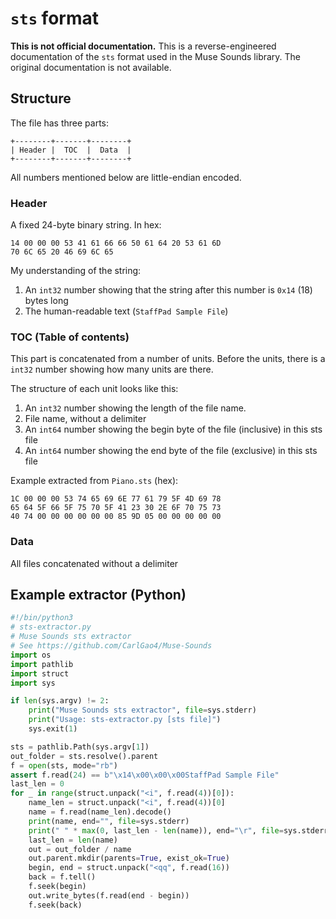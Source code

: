 # `sts` format

**This is not official documentation.** This is a reverse-engineered documentation of the `sts` format used in the Muse Sounds library. The original documentation is not available.

## Structure

The file has three parts:

```
+--------+-------+--------+
| Header |  TOC  |  Data  |
+--------+-------+--------+
```

All numbers mentioned below are little-endian encoded.

### Header

A fixed 24-byte binary string. In hex:

```
14 00 00 00 53 41 61 66 66 50 61 64 20 53 61 6D
70 6C 65 20 46 69 6C 65
```

My understanding of the string:

1. An `int32` number showing that the string after this number is `0x14` (18) bytes long
2. The human-readable text (`StaffPad Sample File`)

### TOC (Table of contents)

This part is concatenated from a number of units. Before the units, there is a `int32` number showing how many units are there.

The structure of each unit looks like this:

1. An `int32` number showing the length of the file name.
2. File name, without a delimiter
3. An `int64` number showing the begin byte of the file (inclusive) in this sts file
4. An `int64` number showing the end byte of the file (exclusive) in this sts file

Example extracted from `Piano.sts` (hex):
```
1C 00 00 00 53 74 65 69 6E 77 61 79 5F 4D 69 78
65 64 5F 66 5F 75 70 5F 41 23 30 2E 6F 70 75 73
40 74 00 00 00 00 00 00 85 9D 05 00 00 00 00 00
```

### Data

All files concatenated without a delimiter

## Example extractor (Python)

```Python
#!/bin/python3
# sts-extractor.py
# Muse Sounds sts extractor
# See https://github.com/CarlGao4/Muse-Sounds
import os
import pathlib
import struct
import sys

if len(sys.argv) != 2:
    print("Muse Sounds sts extractor", file=sys.stderr)
    print("Usage: sts-extractor.py [sts file]")
    sys.exit(1)

sts = pathlib.Path(sys.argv[1])
out_folder = sts.resolve().parent
f = open(sts, mode="rb")
assert f.read(24) == b"\x14\x00\x00\x00StaffPad Sample File"
last_len = 0
for _ in range(struct.unpack("<i", f.read(4))[0]):
    name_len = struct.unpack("<i", f.read(4))[0]
    name = f.read(name_len).decode()
    print(name, end="", file=sys.stderr)
    print(" " * max(0, last_len - len(name)), end="\r", file=sys.stderr)
    last_len = len(name)
    out = out_folder / name
    out.parent.mkdir(parents=True, exist_ok=True)
    begin, end = struct.unpack("<qq", f.read(16))
    back = f.tell()
    f.seek(begin)
    out.write_bytes(f.read(end - begin))
    f.seek(back)
```
